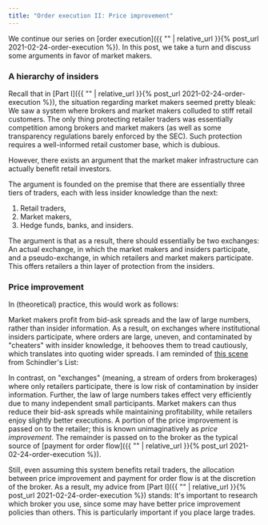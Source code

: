 ```yaml
---
title: "Order execution II: Price improvement"
---
```


We continue our series on [order execution]({{ "" | relative_url }}{% post_url 2021-02-24-order-execution %}). In this post, we take a turn and discuss some arguments in favor of market makers.

### A hierarchy of insiders

Recall that in [Part I]({{ "" | relative_url }}{% post_url 2021-02-24-order-execution %}), the situation regarding market makers seemed pretty bleak: We saw a system where brokers and market makers colluded to stiff retail customers. The only thing protecting retailer traders was essentially competition among brokers and market makers (as well as some transparency regulations barely enforced by the SEC). Such protection requires a well-informed retail customer base, which is dubious.

However, there exists an argument that the market maker infrastructure can actually benefit retail investors.

The argument is founded on the premise that there are essentially three tiers of traders, each with less insider knowledge than the next:

1. Retail traders, 
2. Market makers,
3. Hedge funds, banks, and insiders.

The argument is that as a result, there should essentially be two exchanges: An actual exchange, in which the market makers and insiders participate, and a pseudo-exchange, in which retailers and market makers participate. This offers retailers a thin layer of protection from the insiders.

### Price improvement

In (theoretical) practice, this would work as follows: 

Market makers profit from bid-ask spreads and the law of large numbers, rather than insider information. As a result, on exchanges where institutional insiders participate, where orders are large, uneven, and contaminated by "cheaters" with insider knowledge, it behooves them to tread cautiously, which translates into quoting wider spreads. I am reminded of [this scene](https://www.youtube.com/watch?v=kyMxi0y5j-o) from Schindler's List:

In contrast, on "exchanges" (meaning, a stream of orders from brokerages) where only retailers participate, there is low risk of contamination by insider information. Further, the law of large numbers takes effect very efficiently due to many independent small participants. Market makers can thus reduce their bid-ask spreads while maintaining profitability, while retailers enjoy slightly better executions. A portion of the price improvement is passed on to the retailer; this is known unimaginatively as _price improvement_. The remainder is passed on to the broker as the typical source of [payment for order flow]({{ "" | relative_url }}{% post_url 2021-02-24-order-execution %}).

Still, even assuming this system benefits retail traders, the allocation between price improvement and payment for order flow is at the discretion of the broker. As a result, my advice from [Part I]({{ "" | relative_url }}{% post_url 2021-02-24-order-execution %}) stands: It's important to research which broker you use, since some may have better price improvement policies than others. This is particularly important if you place large trades.
